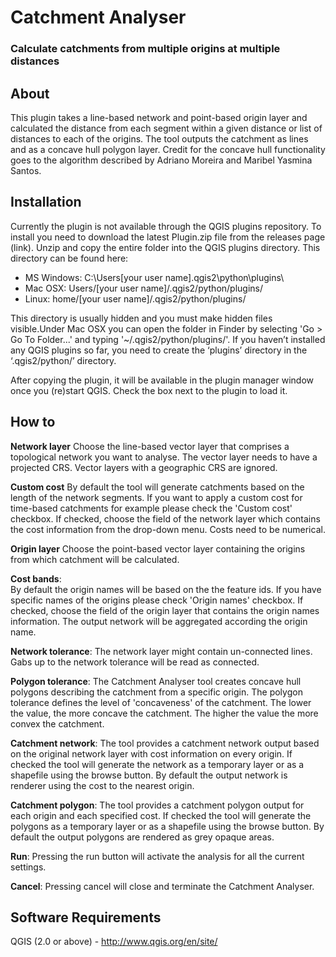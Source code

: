 # Catchment Analyser
### Calculate catchments from multiple origins at multiple distances

## About
This plugin takes a line-based network and point-based origin layer and calculated the distance from each segment within a given distance or list of distances to each of the origins. The tool outputs the catchment as lines and as a concave hull polygon layer. Credit for the concave hull functionality goes to the algorithm described by Adriano Moreira and Maribel Yasmina Santos.

## Installation
Currently the plugin is not available through the QGIS plugins repository. To install you need to download the latest Plugin.zip file from the releases page (link). Unzip and copy the entire folder into the QGIS plugins directory. This directory can be found here:

* MS Windows: C:\Users\[your user name]\.qgis2\python\plugins\
* Mac OSX: Users/[your user name]/.qgis2/python/plugins/
* Linux: home/[your user name]/.qgis2/python/plugins/

This directory is usually hidden and you must make hidden files visible.Under Mac OSX you can open the folder in Finder by selecting 'Go > Go To Folder...' and typing '~/.qgis2/python/plugins/'. If you haven’t installed any QGIS plugins so far, you need to create the ‘plugins’ directory in the ‘.qgis2/python/’ directory. 

After copying the plugin, it will be available in the plugin manager window once you (re)start QGIS. Check the box next to the plugin to load it.

## How to
**Network layer**
Choose the line-based vector layer that comprises a topological network you want to analyse. The vector layer needs to have a projected CRS. Vector layers with a geographic CRS are ignored.

**Custom cost** 
By default the tool will generate catchments based on the length of the network segments. If you want to apply a custom cost for time-based catchments for example please check the 'Custom cost' checkbox. If checked, choose the field of the network layer which contains the cost information from the drop-down menu. Costs need to be numerical.

**Origin layer**
Choose the point-based vector layer containing the origins from which catchment will be calculated. 

**Cost bands**:     
By default the origin names will be based on the the feature ids. If you have specific names of the origins please check 'Origin names' checkbox. If checked, choose the field of the origin layer that contains the origin names information. The output network will be aggregated according the origin name.

**Network tolerance**: 
The network layer might contain un-connected lines. Gabs up to the network tolerance will be read as connected.

**Polygon tolerance**: 
The Catchment Analyser tool creates concave hull polygons describing the catchment from a specific origin. The polygon tolerance defines the level of 'concaveness' of the catchment. The lower the value, the more concave the catchment. The higher the value the more convex the catchment. 

**Catchment network**: 
The tool provides a catchment network output based on the original network layer with cost information on every origin. If checked the tool will generate the network as a temporary layer or as a shapefile using the browse button. By default the output network is renderer using the cost to the nearest origin.

**Catchment polygon**: 
The tool provides a catchment polygon output for each origin and each specified cost. If checked the tool will generate the polygons as a temporary layer or as a shapefile using the browse button. By default the output polygons are rendered as grey opaque areas. 

**Run**: 
Pressing the run button will activate the analysis for all the current settings.

**Cancel**: 
Pressing cancel will close and terminate the Catchment Analyser.

## Software Requirements
QGIS (2.0 or above) - http://www.qgis.org/en/site/

